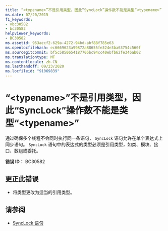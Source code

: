```yaml
---
title: “<typename>”不是引用类型，因此“SyncLock”操作数不能是类型“<typename>”
ms.date: 07/20/2015
f1_keywords:
- vbc30582
- bc30582
helpviewer_keywords:
- BC30582
ms.assetid: 953aecf2-629a-4272-94bd-abf88f785e63
ms.openlocfilehash: ec6669623a99872a88655fe324e3ba63754c560f
ms.sourcegitcommit: bf5c5850654187705bc94cc40ebfb62fe346ab02
ms.translationtype: MT
ms.contentlocale: zh-CN
ms.lasthandoff: 09/23/2020
ms.locfileid: "91069839"
---
```

# <a name="synclock-operand-cannot-be-of-type-typename-because-typename-is-not-a-reference-type"></a>“\<typename>”不是引用类型，因此“SyncLock”操作数不能是类型“\<typename>”

通过确保多个线程不会同时执行同一条语句， `SyncLock` 语句允许在单个表达式上同步语句。 `SyncLock` 语句中的表达式的类型必须是引用类型，如类、模块、接口、数组或委托。  
  
 **错误 ID：** BC30582  
  
## <a name="to-correct-this-error"></a>更正此错误  
  
- 将类型更改为适当的引用类型。  
  
## <a name="see-also"></a>请参阅

- [SyncLock 语句](../language-reference/statements/synclock-statement.md)
